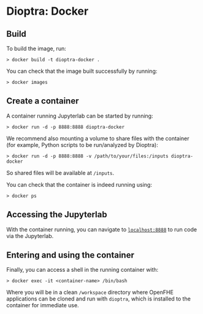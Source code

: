 # Dioptra: Docker

## Build

To build the image, run:

```console
> docker build -t dioptra-docker .
```

You can check that the image built successfully by running:

```console
> docker images
```

## Create a container

A container running Jupyterlab can be started by running:

```console
> docker run -d -p 8888:8888 dioptra-docker
```

We recommend also mounting a volume to share files with the container (for
example, Python scripts to be run/analyzed by Dioptra):

```console
> docker run -d -p 8888:8888 -v /path/to/your/files:/inputs dioptra-docker
```

So shared files will be available at `/inputs`.

You can check that the container is indeed running using:

```console
> docker ps
```

## Accessing the Jupyterlab

With the container running, you can navigate to
[`localhost:8888`](http://localhost:8888) to run code via the Jupyterlab.

## Entering and using the container

Finally, you can access a shell in the running container with:

```console
> docker exec -it <container-name> /bin/bash
```

Where you will be in a clean `/workspace` directory where OpenFHE applications
can be cloned and run with `dioptra`, which is installed to the container for
immediate use.
